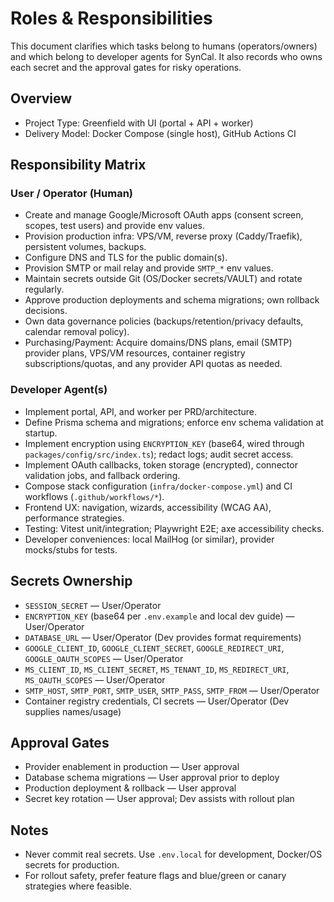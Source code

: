 # Roles & Responsibilities

This document clarifies which tasks belong to humans (operators/owners) and which belong to developer agents for SynCal. It also records who owns each secret and the approval gates for risky operations.

## Overview
- Project Type: Greenfield with UI (portal + API + worker)
- Delivery Model: Docker Compose (single host), GitHub Actions CI

## Responsibility Matrix

### User / Operator (Human)
- Create and manage Google/Microsoft OAuth apps (consent screen, scopes, test users) and provide env values.
- Provision production infra: VPS/VM, reverse proxy (Caddy/Traefik), persistent volumes, backups.
- Configure DNS and TLS for the public domain(s).
- Provision SMTP or mail relay and provide `SMTP_*` env values.
- Maintain secrets outside Git (OS/Docker secrets/VAULT) and rotate regularly.
- Approve production deployments and schema migrations; own rollback decisions.
- Own data governance policies (backups/retention/privacy defaults, calendar removal policy).
- Purchasing/Payment: Acquire domains/DNS plans, email (SMTP) provider plans, VPS/VM resources, container registry subscriptions/quotas, and any provider API quotas as needed.

### Developer Agent(s)
- Implement portal, API, and worker per PRD/architecture.
- Define Prisma schema and migrations; enforce env schema validation at startup.
- Implement encryption using `ENCRYPTION_KEY` (base64, wired through `packages/config/src/index.ts`); redact logs; audit secret access.
- Implement OAuth callbacks, token storage (encrypted), connector validation jobs, and fallback ordering.
- Compose stack configuration (`infra/docker-compose.yml`) and CI workflows (`.github/workflows/*`).
- Frontend UX: navigation, wizards, accessibility (WCAG AA), performance strategies.
- Testing: Vitest unit/integration; Playwright E2E; axe accessibility checks.
- Developer conveniences: local MailHog (or similar), provider mocks/stubs for tests.

## Secrets Ownership
- `SESSION_SECRET` — User/Operator
- `ENCRYPTION_KEY` (base64 per `.env.example` and local dev guide) — User/Operator
- `DATABASE_URL` — User/Operator (Dev provides format requirements)
- `GOOGLE_CLIENT_ID`, `GOOGLE_CLIENT_SECRET`, `GOOGLE_REDIRECT_URI`, `GOOGLE_OAUTH_SCOPES` — User/Operator
- `MS_CLIENT_ID`, `MS_CLIENT_SECRET`, `MS_TENANT_ID`, `MS_REDIRECT_URI`, `MS_OAUTH_SCOPES` — User/Operator
- `SMTP_HOST`, `SMTP_PORT`, `SMTP_USER`, `SMTP_PASS`, `SMTP_FROM` — User/Operator
- Container registry credentials, CI secrets — User/Operator (Dev supplies names/usage)

## Approval Gates
- Provider enablement in production — User approval
- Database schema migrations — User approval prior to deploy
- Production deployment & rollback — User approval
- Secret key rotation — User approval; Dev assists with rollout plan

## Notes
- Never commit real secrets. Use `.env.local` for development, Docker/OS secrets for production.
- For rollout safety, prefer feature flags and blue/green or canary strategies where feasible.
